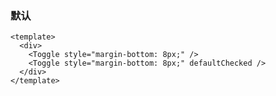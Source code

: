 ### 默认

<!--start-code-->

```vue
<template>
  <div>
    <Toggle style="margin-bottom: 8px;" />
    <Toggle style="margin-bottom: 8px;" defaultChecked />
  </div>
</template>
```

<!--end-code-->
